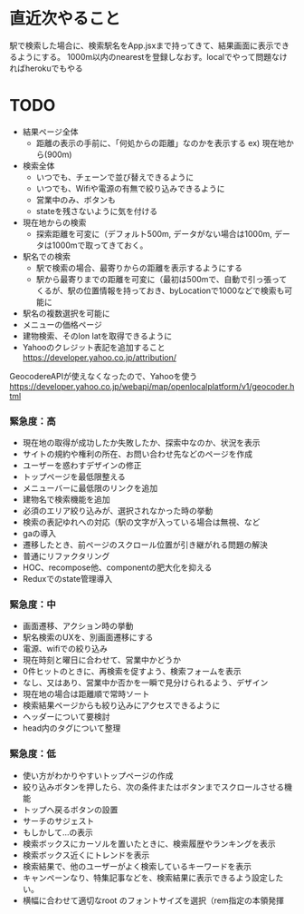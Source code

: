 # 直近次やること
駅で検索した場合に、検索駅名をApp.jsxまで持ってきて、結果画面に表示できるようにする。
1000m以内のnearestを登録しなおす。localでやって問題なければherokuでもやる

# TODO
- 結果ページ全体
  - 距離の表示の手前に、「何処からの距離」なのかを表示する ex) 現在地から(900m)
- 検索全体
  - いつでも、チェーンで並び替えできるように
  - いつでも、Wifiや電源の有無で絞り込みできるように
  - 営業中のみ、ボタンも
  - stateを残さないように気を付ける
- 現在地からの検索
  - 探索距離を可変に（デフォルト500m, データがない場合は1000m, データは1000mで取ってきておく。
- 駅名での検索
  - 駅で検索の場合、最寄りからの距離を表示するようにする
  - 駅から最寄りまでの距離を可変に（最初は500mで、自動で引っ張ってくるが、駅の位置情報を持っておき、byLocationで1000などで検索も可能に
- 駅名の複数選択を可能に
- メニューの価格ページ
- 建物検索、そのlon latを取得できるように
- Yahooのクレジット表記を追加すること
https://developer.yahoo.co.jp/attribution/

GeocodereAPIが使えなくなったので、Yahooを使う
https://developer.yahoo.co.jp/webapi/map/openlocalplatform/v1/geocoder.html

### 緊急度：高
- 現在地の取得が成功したか失敗したか、探索中なのか、状況を表示
- サイトの規約や権利の所在、お問い合わせ先などのページを作成
- ユーザーを惑わすデザインの修正
- トップページを最低限整える
- メニューバーに最低限のリンクを追加
- 建物名で検索機能を追加
- 必須のエリア絞り込みが、選択されなかった時の挙動
- 検索の表記ゆれへの対応（駅の文字が入っている場合は無視、など
- gaの導入
- 遷移したとき、前ページのスクロール位置が引き継がれる問題の解決
- 普通にリファクタリング
- HOC、recompose他、componentの肥大化を抑える
- Reduxでのstate管理導入
### 緊急度：中
- 画面遷移、アクション時の挙動
- 駅名検索のUXを、別画面遷移にする
- 電源、wifiでの絞り込み
- 現在時刻と曜日に合わせて、営業中かどうか
- 0件ヒットのときに、再検索を促すよう、検索フォームを表示
- なし、又はあり、営業中か否かを一瞬で見分けられるよう、デザイン
- 現在地の場合は距離順で常時ソート
- 検索結果ページからも絞り込みにアクセスできるように
- ヘッダーについて要検討
- head内のタグについて整理
### 緊急度：低
- 使い方がわかりやすいトップページの作成
- 絞り込みボタンを押したら、次の条件またはボタンまでスクロールさせる機能
- トップへ戻るボタンの設置
- サーチのサジェスト
- もしかして…の表示
- 検索ボックスにカーソルを置いたときに、検索履歴やランキングを表示
- 検索ボックス近くにトレンドを表示
- 検索結果で、他のユーザーがよく検索しているキーワードを表示
- キャンペーンなり、特集記事などを、検索結果に表示できるよう設定したい。
- 横幅に合わせて適切なroot のフォントサイズを選択（rem指定の本領発揮